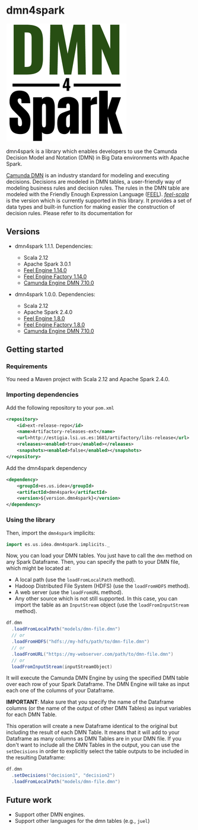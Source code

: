 # dmn4spark

![dmn4spark logo](logo/DMN4Spark.png)

dmn4spark is a library which enables developers to use the Camunda Decision Model and Notation (DMN) in Big Data
environments with Apache Spark.

[Camunda DMN](https://camunda.com/dmn/) is an industry standard for modeling and executing decisions. Decisions are
modeled in DMN tables, a user-friendly way of modeling business rules and decision rules. The rules in the DMN table are
modeled with the Friendly Enough Expression Language ([FEEL](https://docs.camunda.org/manual/7.4/reference/dmn11/feel/)).
[*feel-scala*](https://camunda.github.io/feel-scala/) is the version which is currently supported in this library. It
provides a set of data types and built-in function for making easier the construction of decision rules. Please refer to
its documentation for 

## Versions

* dmn4spark 1.1.1. Dependencies:
    * Scala 2.12
    * Apache Spark 3.0.1
    * [Feel Engine 1.14.0](https://github.com/camunda/feel-scala/tree/1.14.0/feel-engine)
    * [Feel Engine Factory 1.14.0](https://github.com/camunda/feel-scala/tree/1.14.0/feel-engine-factory)
    * [Camunda Engine DMN 7.10.0](https://github.com/camunda/camunda-engine-dmn/tree/7.10.0)


* dmn4spark 1.0.0. Dependencies:
    * Scala 2.12
    * Apache Spark 2.4.0
    * [Feel Engine 1.8.0](https://github.com/camunda/feel-scala/tree/1.8.0/feel-engine)
    * [Feel Engine Factory 1.8.0](https://github.com/camunda/feel-scala/tree/1.8.0/feel-engine-factory)
    * [Camunda Engine DMN 7.10.0](https://github.com/camunda/camunda-engine-dmn/tree/7.10.0)

## Getting started

### Requirements

You need a Maven project with Scala 2.12 and Apache Spark 2.4.0.

### Importing dependencies

Add the following repository to your `pom.xml`

```xml
<repository>
    <id>ext-release-repo</id>
    <name>Artifactory-releases-ext</name>
    <url>http://estigia.lsi.us.es:1681/artifactory/libs-release</url>
    <releases><enabled>true</enabled></releases>
    <snapshots><enabled>false</enabled></snapshots>
</repository> 
```

Add the dmn4spark dependency

```xml
<dependency>
    <groupId>es.us.idea</groupId>
    <artifactId>dmn4spark</artifactId>
    <version>${version.dmn4spark}</version>
</dependency>
```

### Using the library

Then, import the `dmn4spark` implicits:

```scala
import es.us.idea.dmn4spark.implicits._
```

Now, you can load your DMN tables. You just have to call the `dmn` method on any Spark Dataframe. Then, you can specify
the path to your DMN file, which might be located at:

* A local path (use the `loadFromLocalPath` method).
* Hadoop Distributed File System (HDFS) (use the `loadFromHDFS` method).
* A web server (use the `loadFromURL` method).
* Any other source which is not still supported. In this case, you can import the table as an `InputStream` object 
(use the `loadFromInputStream` method).

```scala
df.dmn
  .loadFromLocalPath("models/dmn-file.dmn")
  // or
  .loadFromHDFS("hdfs://my-hdfs/path/to/dmn-file.dmn")
  // or
  .loadFromURL("https://my-webserver.com/path/to/dmn-file.dmn")
  // or
  loadFromInputStream(inputStreamObject)
```

It will execute the Camunda DMN Engine by using the specified DMN table over each row of your Spark Dataframe. The DMN
Engine will take as input each one of the columns of your Dataframe. 

**IMPORTANT**: Make sure that you specify the name of the Dataframe columns (or the name of the output of other DMN 
Tables) as input variables for each DMN Table. 

This operation will create a new Dataframe identical to the original but including the result of each DMN Table. It
means that it will add to your Dataframe as many columns as DMN Tables are in your DMN file. If you don't want to
include all the DMN Tables in the output, you can use the `setDecisions` in order to explicitly select the table outputs
to be included in the resulting Dataframe:

 ```scala
 df.dmn
   .setDecisions("decision1", "decision2")
   .loadFromLocalPath("models/dmn-file.dmn")
 ```

## Future work

* Support other DMN engines.
* Support other languages for the dmn tables (e.g., `juel`)